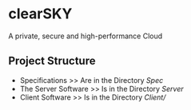 # clearSKY

A private, secure and high-performance Cloud

## Project Structure

+ Specifications >> Are in the Directory <i>Spec</i>
+ The Server Software >> Is in the Directory <i>Server</i>
+ Client Software >> Is in the Directory <i>Client/<platform></i>